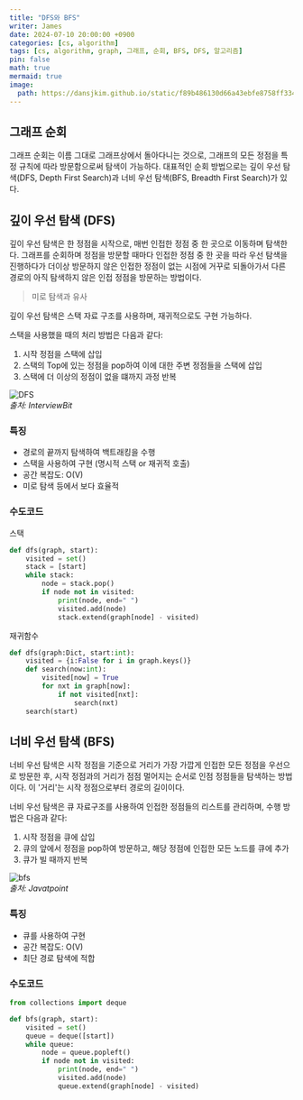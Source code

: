 ```yaml
---
title: "DFS와 BFS"
writer: James
date: 2024-07-10 20:00:00 +0900
categories: [cs, algorithm]
tags: [cs, algorithm, graph, 그래프, 순회, BFS, DFS, 알고리즘]
pin: false
math: true
mermaid: true
image:
  path: https://dansjkim.github.io/static/f89b486130d66a43ebfe8758ff3343c9/a2b88/BFSDFS.png
---
```


## 그래프 순회  

그래프 순회는 이름 그대로 그래프상에서 돌아다니는 것으로, 그래프의 모든 정점을 특정 규칙에 따라 방문함으로써 탐색이 가능하다. 대표적인 순회 방법으로는 깊이 우선 탐색(DFS, Depth First Search)과 너비 우선 탐색(BFS, Breadth First Search)가 있다.  

## 깊이 우선 탐색 (DFS)  

깊이 우선 탐색은 한 정점을 시작으로, 매번 인접한 정점 중 한 곳으로 이동하며 탐색한다. 그래프를 순회하며 정점을 방문할 때마다 인접한 정점 중 한 곳을 따라 우선 탐색을 진행하다가 더이상 방문하지 않은 인접한 정점이 없는 시점에 거꾸로 되돌아가서 다른 경로의 아직 탐색하지 않은 인접 정점을 방문하는 방법이다.  

> 미로 탐색과 유사  

깊이 우선 탐색은 스택 자료 구조를 사용하며, 재귀적으로도 구현 가능하다.  

스택을 사용했을 때의 처리 방법은 다음과 같다:  
1. 시작 정점을 스택에 삽입  
2. 스택의 Top에 있는 정점을 pop하여 이에 대한 주변 정점들을 스택에 삽입
3. 스택에 더 이상의 정점이 없을 떄까지 과정 반복 

![DFS](https://www.interviewbit.com/blog/wp-content/uploads/2021/12/DFS-Algorithm.png)  
*출처: InterviewBit*  

### 특징  

- 경로의 끝까지 탐색하여 백트래킹을 수행  
- 스택을 사용하여 구현 (명시적 스택 or 재귀적 호출)  
- 공간 복잡도: O(V)  
- 미로 탐색 등에서 보다 효율적  

### 수도코드 

스택  
```python
def dfs(graph, start):
    visited = set()
    stack = [start]
    while stack:
        node = stack.pop()
        if node not in visited:
            print(node, end=" ")
            visited.add(node)
            stack.extend(graph[node] - visited)
```

재귀함수  
```python
def dfs(graph:Dict, start:int): 
    visited = {i:False for i in graph.keys()} 
    def search(now:int): 
        visited[now] = True 
        for nxt in graph[now]: 
            if not visited[nxt]: 
                search(nxt) 
    search(start)
```  

## 너비 우선 탐색 (BFS)  

너비 우선 탐색은 시작 정점을 기준으로 거리가 가장 가깝게 인접한 모든 정점을 우선으로 방문한 후, 시작 정점과의 거리가 점점 멀어지는 순서로 인점 정점들을 탐색하는 방법이다. 이 '거리'는 시작 정점으로부터 경로의 길이이다.  

너비 우선 탐색은 큐 자료구조를 사용하여 인접한 정점들의 리스트를 관리하며, 수행 방법은 다음과 같다:  
1. 시작 정점을 큐에 삽입   
2. 큐의 앞에서 정점을 pop하여 방문하고, 해당 정점에 인접한 모든 노드를 큐에 추가   
3. 큐가 빌 때까지 반복  

![bfs](https://static.javatpoint.com/tutorial/ai/images/breadth-first-search.png)  
*출처: Javatpoint*  

### 특징  

- 큐를 사용하여 구현  
- 공간 복잡도: O(V)  
- 최단 경로 탐색에 적합  

### 수도코드  

```python
from collections import deque

def bfs(graph, start):
    visited = set()
    queue = deque([start])
    while queue:
        node = queue.popleft()
        if node not in visited:
            print(node, end=" ")
            visited.add(node)
            queue.extend(graph[node] - visited)
```